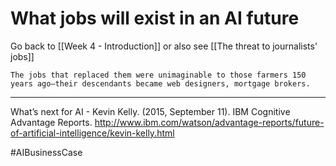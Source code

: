 # What jobs will exist in an AI future

Go back to [[Week 4 - Introduction]] or also see [[The threat to journalists' jobs]]

	The jobs that replaced them were unimaginable to those farmers 150 years ago—their descendants became web designers, mortgage brokers. 
	

---

What’s next for AI - Kevin Kelly. (2015, September 11). IBM Cognitive Advantage Reports. http://www.ibm.com/watson/advantage-reports/future-of-artificial-intelligence/kevin-kelly.html

#AIBusinessCase